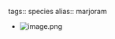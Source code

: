 tags:: species
alias:: marjoram

- ![image.png](https://peach-geographical-bat-397.mypinata.cloud/ipfs/Qmd2HRgxNXpr5KZ8PK9mi5KHUtXsWZbh8KS36eLm1E2t5x)